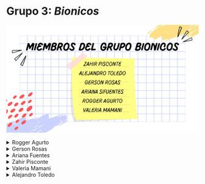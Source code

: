 # Grupo 3: *Bionicos* 
![Presentación](./img/bionicos.jpg)
<details>
  <summary>Rogger Agurto</summary>
  <div>
    <p>Me llamo Leonardo, me gusta programar</p>
  </div>
</details>
<details>
  <summary>Gerson Rosas</summary>
  <div>
    <p>Hola</p>
  </div>
</details>
<details>
  <summary>Ariana Fuentes</summary>
</details>
<details>
  <summary>Zahir Pisconte</summary>
</details>
<details>
  <summary>Valeria Mamani</summary>
</details>
<details>
  <summary>Alejandro Toledo</summary>
![Presentación](.img/WhatsAppImage2025-08-29at20.01.10.jpeg)
<div> EDAD: 19 AÑOS
<div> Pasatiempoos: Ir al gimnasio, además me gusta pasar tiempo en el laboratorio de bioimpresión de la PUCP, me gustar disfrutar el tiempo con mi familia y con mis amigos, sobre mi interés en el área de Ingeniería Biomédica es el área de Señales e imágenes médicas para poder llegar a la rama de la neuroingeniería, otras ramas que me gustan de la ingeniría biomédica son la ingeniería tisular y biomécanica.
